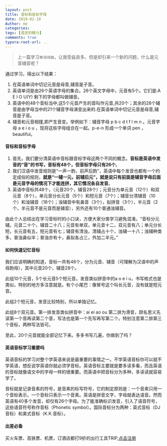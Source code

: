```yaml
---
layout: post
title: 音标和音标字母
date: 2019-02-10
Author: me
categories: 
tags: [语言的魅力]
comments: true
typora-root-url: ..
---
```


> 上一篇学习`单词词缀`，让我受益良多。但是却引来一个新的问题，什么是元音辅音呢？

通过学习，得出以下结果：

1. 在英语单词中切记元音是母音,辅音是子音。
2. 英语单词是由26个英语字母的集合。26个英文字母中，元音有5个。它们是:A E I O U(Y) 剩下的字母都叫做辅音。
3. 英语中的48个音标当中,这5个元音产生的音叫作元音,共20个；其余的28个辅音是由字母当中的21个辅音字母演变出来的.在英语单词中切记元音是母音,辅音是子音。
4. 辅音和元音相撞,即产生音变。举例如下：辅音字母 p b c d t f l m n 。元音字母 a e i o u ，现将这些字母组合在一起。p-e-n 形成一个单词 pen ，beautiful。

#### 音标和音标字母

1. 首先，我们要分清英语中音标跟音标字母这两个不同的概念。**音标是英语中发音的“音”的书写，音标有48个，但音标字母只有26个**。
2. 我们汉语中发音规则是“一声一韵，前声后韵”，英语中每个发音也都有一个约定成俗的规则，**就是“一辅一元，前辅后元”，就是说只有前面是辅音字母后面是元音字母的情况下才能连拼，其它情况各自发音**。
3. 英语中音标共48个，（元音20个，辅音28个）；元音分为单元音（12个）和双元音（8个），单元音分长元音（5个）和短元音（7个）；辅音分清辅音（10个）和浊辅音（18个）；浊辅音中有鼻音（3个），拟拼音（3个），半元音（2个，半元音不是元音而是辅音），另外还有10个普通浊辅音。

由此个人总结出在学习音标时的小口诀，方便大家分类学习避免混淆。“音标分元辅，元音二十个，辅音二十八；元音有单双，单元音十二，双元音有八；单元分长短，长元音有五，短元音有七；辅音有清浊，清辅占十个，浊辅一十八；浊辅种类多，普浊鼻似半；普浊亦有十，鼻拟各占三，外加二半元。”

#### 如何快速记忆音标

我们应该明确的知道，音标一共有48个，分为元音、辅音（可理解为汉语中的声母韵母），其中元音20个，辅音28个。

此组10个元音，5个长元音5个短元音。发音类似拼音中的a o e i u，书写格式也是类似，特别的地方多注意就是。有个小尾巴：像冒号这个叫长元音，没有就是短元音。

此组2个短元音，发音比较特别，所以单独记忆。

此组8个双元音。第一排发音类似拼音中：ai ei ao ou 第二排为滑音，顾名思义先读第一个音再读第二个音，写法也是第一个先写再写第二个。特别注意第二排第三个音标，两种写法皆可。

至此，20个元音就能全部记忆下来。多多书写几遍，你做到了吗？

#### 英语音标学习重要吗

英语音标的学习对整个学英语来说是最重要的事情之一。不学英语音标你可以就不学英语，想反说学英语你就必须学音标。英语音标主要就是要多读多看，而且英语的音标就像语文中的字母一样的很重要。而英语中把音标分为多种，多读读就容易学了。

音标就是记录音素的符号，是音素的标写符号，它的制定原则是：一个音素只用一个音标表示，一个音标只表示一个音素。英语是拼音文字，字母就表达语音。然而英语有40多个发音，却仅有26个字母。为了能准确标识发音，引入了语音符号，这些语音符号称作音标（Phonetic symbol）。国际音标分为两种：英式音标（DJ音标）和美式音标（K.K.音标）。

#### 出差必备

买火车票、高铁票、机票，订酒店都打9折的出行工具TRIP,[点击注册](https://h5.itrip.world/#/register/6tpd1Z)